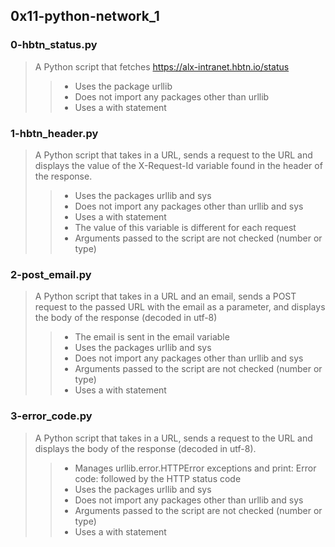 ## 0x11-python-network_1
### 0-hbtn_status.py
> A Python script that fetches https://alx-intranet.hbtn.io/status
>> - Uses the package urllib
>> - Does not import any packages other than urllib
>> - Uses a with statement
### 1-hbtn_header.py
> A Python script that takes in a URL, sends a request to the URL and displays the value of the X-Request-Id variable found in the header of the response.
>> - Uses the packages urllib and sys
>> - Does not import any packages other than urllib and sys
>> - Uses a with statement
>> - The value of this variable is different for each request
>> - Arguments passed to the script are not checked (number or type)
### 2-post_email.py
> A Python script that takes in a URL and an email, sends a POST request to the passed URL with the email as a parameter, and displays the body of the response (decoded in utf-8)
>> - The email is sent in the email variable
>> - Uses the packages urllib and sys
>> - Does not import any packages other than urllib and sys
>> - Arguments passed to the script are not checked (number or type)
>> - Uses a with statement
### 3-error_code.py
> A Python script that takes in a URL, sends a request to the URL and displays the body of the response (decoded in utf-8).
>> - Manages urllib.error.HTTPError exceptions and print: Error code: followed by the HTTP status code
>> - Uses the packages urllib and sys
>> - Does not import any packages other than urllib and sys
>> - Arguments passed to the script are not checked (number or type)
>> - Uses a with statement